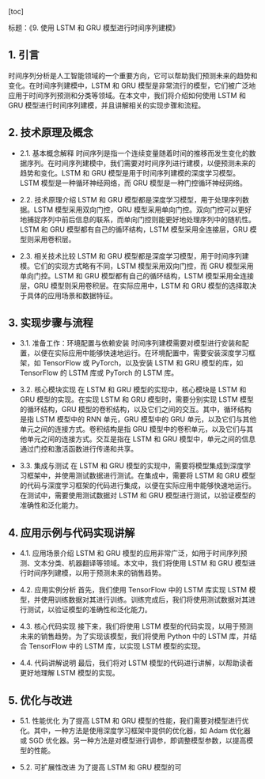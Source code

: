 
[toc]                    
                
                
标题：《9. 使用 LSTM 和 GRU 模型进行时间序列建模》

## 1. 引言

时间序列分析是人工智能领域的一个重要方向，它可以帮助我们预测未来的趋势和变化。在时间序列建模中，LSTM 和 GRU 模型是非常流行的模型，它们被广泛地应用于时间序列预测和分类等领域。在本文中，我们将介绍如何使用 LSTM 和 GRU 模型进行时间序列建模，并且讲解相关的实现步骤和流程。

## 2. 技术原理及概念

- 2.1. 基本概念解释
时间序列是指一个连续变量随着时间的推移而发生变化的数据序列。在时间序列建模中，我们需要对时间序列进行建模，以便预测未来的趋势和变化。LSTM 和 GRU 模型是用于时间序列建模的深度学习模型。LSTM 模型是一种循环神经网络，而 GRU 模型是一种门控循环神经网络。

- 2.2. 技术原理介绍
LSTM 和 GRU 模型都是深度学习模型，用于处理序列数据。LSTM 模型采用双向门控，GRU 模型采用单向门控。双向门控可以更好地捕捉序列中前后信息的联系，而单向门控则能更好地处理序列中的随机性。LSTM 和 GRU 模型都有自己的循环结构，LSTM 模型采用全连接层，GRU 模型则采用卷积层。

- 2.3. 相关技术比较
LSTM 和 GRU 模型都是深度学习模型，用于时间序列建模。它们的实现方式略有不同，LSTM 模型采用双向门控，而 GRU 模型采用单向门控。LSTM 和 GRU 模型都有自己的循环结构，LSTM 模型采用全连接层，GRU 模型则采用卷积层。在实际应用中，LSTM 和 GRU 模型的选择取决于具体的应用场景和数据特征。

## 3. 实现步骤与流程

- 3.1. 准备工作：环境配置与依赖安装
时间序列建模需要对模型进行安装和配置，以便在实际应用中能够快速地运行。在环境配置中，需要安装深度学习框架，如 TensorFlow 或 PyTorch，以及安装 LSTM 和 GRU 模型的库，如 TensorFlow 的 LSTM 库或 PyTorch 的 LSTM 库。

- 3.2. 核心模块实现
在 LSTM 和 GRU 模型的实现中，核心模块是 LSTM 和 GRU 模型的实现。在实现 LSTM 和 GRU 模型时，需要分别实现 LSTM 模型的循环结构，GRU 模型的卷积结构，以及它们之间的交互。其中，循环结构是指 LSTM 模型中的 RNN 单元，GRU 模型中的 GRU 单元，以及它们与其他单元之间的连接方式。卷积结构是指 GRU 模型中的卷积单元，以及它们与其他单元之间的连接方式。交互是指在 LSTM 和 GRU 模型中，单元之间的信息通过门控和激活函数进行传递和共享。

- 3.3. 集成与测试
在 LSTM 和 GRU 模型的实现中，需要将模型集成到深度学习框架中，并使用测试数据进行测试。在集成中，需要将 LSTM 和 GRU 模型的代码与深度学习框架的代码进行集成，以便在实际应用中能够快速地运行。在测试中，需要使用测试数据对 LSTM 和 GRU 模型进行测试，以验证模型的准确性和泛化能力。

## 4. 应用示例与代码实现讲解

- 4.1. 应用场景介绍
LSTM 和 GRU 模型的应用非常广泛，如用于时间序列预测、文本分类、机器翻译等领域。本文中，我们将使用 LSTM 和 GRU 模型进行时间序列建模，以用于预测未来的销售趋势。

- 4.2. 应用实例分析
首先，我们使用 TensorFlow 中的 LSTM 库实现 LSTM 模型，并使用训练数据对其进行训练。训练完成后，我们将使用测试数据对其进行测试，以验证模型的准确性和泛化能力。

- 4.3. 核心代码实现
接下来，我们将使用 LSTM 模型的代码实现，以用于预测未来的销售趋势。为了实现该模型，我们将使用 Python 中的 LSTM 库，并结合 TensorFlow 中的 LSTM 库，以实现 LSTM 模型的实现。

- 4.4. 代码讲解说明
最后，我们将对 LSTM 模型的代码进行讲解，以帮助读者更好地理解 LSTM 模型的实现。

## 5. 优化与改进

- 5.1. 性能优化
为了提高 LSTM 和 GRU 模型的性能，我们需要对模型进行优化。其中，一种方法是使用深度学习框架中提供的优化器，如 Adam 优化器或 SGD 优化器。另一种方法是对模型进行调参，即调整模型参数，以提高模型的性能。

- 5.2. 可扩展性改进
为了提高 LSTM 和 GRU 模型的可

